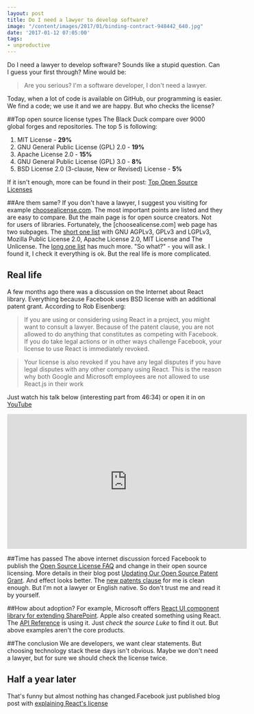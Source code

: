 ```yaml
---
layout: post
title: Do I need a lawyer to develop software?
image: "/content/images/2017/01/binding-contract-948442_640.jpg"
date: '2017-01-12 07:05:00'
tags:
- unproductive
---
```


Do I need a lawyer to develop software? Sounds like a stupid question. Can I guess your first through? Mine would be:
> Are you serious? I'm a software developer, I don't need a lawyer.

Today, when a lot of code is available on GitHub, our programming is easier. We find a code; we use it and we are happy. But who checks the license?

##Top open source license types
The Black Duck compare over 9000 global forges and repositories. The top 5 is following:

1. MIT License - **29%**
2. GNU General Public License (GPL) 2.0 - **19%**
3. Apache License 2.0 - **15%**
4. GNU General Public License (GPL) 3.0 - **8%**
5. BSD License 2.0 (3-clause, New or Revised) License - **5%**

If it isn't enough, more can be found in their post: [Top Open Source Licenses](https://www.blackducksoftware.com/top-open-source-licenses)

##Are them same?
If you don't have a lawyer, I suggest you visiting for example [choosealicense.com](http://choosealicense.com/). The most important points are listed and they are easy to compare. But the main page is for open source creators. Not for users of libraries.
Fortunately, the [choosealicense.com] web page has two subpages. The [short one list](http://choosealicense.com/licenses/) with GNU AGPLv3, GPLv3 and LGPLv3, Mozilla Public License 2.0, Apache License 2.0, MIT License and The Unlicense. The [long one list](http://choosealicense.com/appendix/) has much more. 
"So what?" - you will ask. I found it, I check it everything is ok. But the real life is more complicated.

## Real life
A few months ago there was a discussion on the Internet about React library. Everything because Facebook uses BSD license with an additional patent grant. According to Rob Eisenberg:
>If you are using or considering using React in a project, you might want to consult a lawyer. Because of the patent clause, you are not allowed to do anything that constitutes as competing with Facebook. If you do take legal actions or in other ways challenge Facebook, your license to use React is immediately revoked.

>Your license is also revoked if you have any legal disputes if you have legal disputes with any other company using React. This is the reason why both Google and Microsoft employees are not allowed to use React.js in their work

Just watch his talk below (interesting part from 46:34) or open it in on [YouTube](https://www.youtube.com/watch?v=6I_GwgoGm1w&feature=youtu.be&t=2794)
<iframe width="560" height="315" src="https://www.youtube.com/embed/6I_GwgoGm1w" frameborder="0" allowfullscreen></iframe>

##Time has passed
The above internet discussion forced Facebook to publish the [Open Source License FAQ](https://code.facebook.com/pages/850928938376556) and change in their open source licensing. More details in their blog post [Updating Our Open Source Patent Grant](https://code.facebook.com/posts/1639473982937255/updating-our-open-source-patent-grant/). And effect looks better. The [new patents clause](https://github.com/facebook/osquery/blob/master/PATENTS) for me is clean enough. But I'm not a lawyer or English native. So don't trust me and read it by yourself.

##How about adoption? 
For example, Microsoft offers [React UI component library for extending SharePoint](http://react-etc.net/entry/react-is-the-ui-framework-for-extending-sharepoint). Apple also created something using React. The [API Reference](https://developer.apple.com/reference/) is using it. Just *check the source Luke* to find it out. But above examples aren't the core products.

##The conclusion
We are developers, we want clear statements. But choosing technology stack these days isn't obvious. Maybe we don't need a lawyer, but for sure we should check the license twice.


## Half a year later
That's funny but almost nothing has changed.Facebook just published blog post with [explaining React's license](https://code.facebook.com/posts/112130496157735/explaining-react-s-license/)
 
